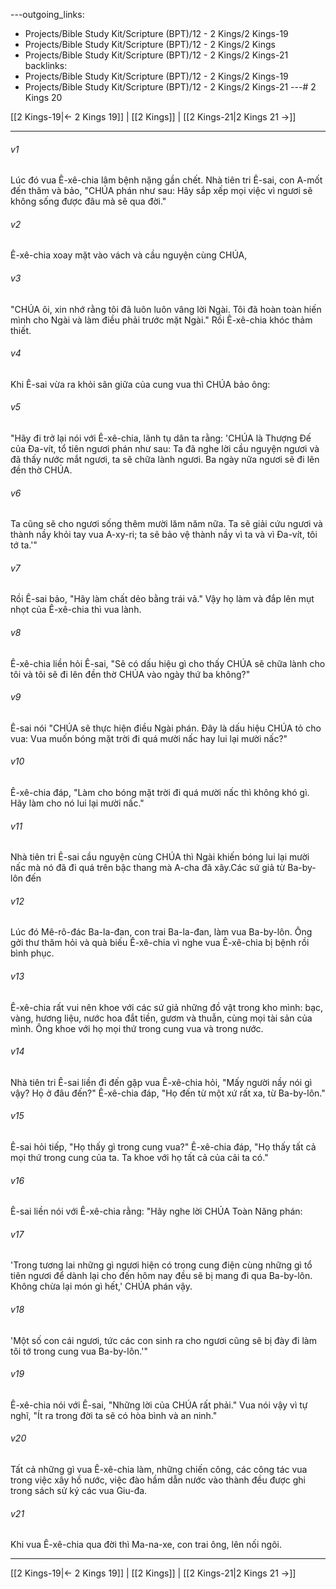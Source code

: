 ---outgoing_links:
  - Projects/Bible Study Kit/Scripture (BPT)/12 - 2 Kings/2 Kings-19
  - Projects/Bible Study Kit/Scripture (BPT)/12 - 2 Kings/2 Kings
  - Projects/Bible Study Kit/Scripture (BPT)/12 - 2 Kings/2 Kings-21
backlinks:
  - Projects/Bible Study Kit/Scripture (BPT)/12 - 2 Kings/2 Kings-19
  - Projects/Bible Study Kit/Scripture (BPT)/12 - 2 Kings/2 Kings-21
---# 2 Kings 20

[[2 Kings-19|← 2 Kings 19]] | [[2 Kings]] | [[2 Kings-21|2 Kings 21 →]]
***



###### v1 
Lúc đó vua Ê-xê-chia lâm bệnh nặng gần chết. Nhà tiên tri Ê-sai, con A-mốt đến thăm và bảo, "CHÚA phán như sau: Hãy sắp xếp mọi việc vì ngươi sẽ không sống được đâu mà sẽ qua đời." 

###### v2 
Ê-xê-chia xoay mặt vào vách và cầu nguyện cùng CHÚA, 

###### v3 
"CHÚA ôi, xin nhớ rằng tôi đã luôn luôn vâng lời Ngài. Tôi đã hoàn toàn hiến mình cho Ngài và làm điều phải trước mặt Ngài." Rồi Ê-xê-chia khóc thảm thiết. 

###### v4 
Khi Ê-sai vừa ra khỏi sân giữa của cung vua thì CHÚA bảo ông: 

###### v5 
"Hãy đi trở lại nói với Ê-xê-chia, lãnh tụ dân ta rằng: 'CHÚA là Thượng Đế của Đa-vít, tổ tiên ngươi phán như sau: Ta đã nghe lời cầu nguyện ngươi và đã thấy nước mắt ngươi, ta sẽ chữa lành ngươi. Ba ngày nữa ngươi sẽ đi lên đền thờ CHÚA. 

###### v6 
Ta cũng sẽ cho ngươi sống thêm mười lăm năm nữa. Ta sẽ giải cứu ngươi và thành nầy khỏi tay vua A-xy-ri; ta sẽ bảo vệ thành nầy vì ta và vì Đa-vít, tôi tớ ta.'" 

###### v7 
Rồi Ê-sai bảo, "Hãy làm chất dẻo bằng trái vả." Vậy họ làm và đắp lên mụt nhọt của Ê-xê-chia thì vua lành. 

###### v8 
Ê-xê-chia liền hỏi Ê-sai, "Sẽ có dấu hiệu gì cho thấy CHÚA sẽ chữa lành cho tôi và tôi sẽ đi lên đền thờ CHÚA vào ngày thứ ba không?" 

###### v9 
Ê-sai nói "CHÚA sẽ thực hiện điều Ngài phán. Đây là dấu hiệu CHÚA tỏ cho vua: Vua muốn bóng mặt trời đi quá mười nấc hay lui lại mười nấc?" 

###### v10 
Ê-xê-chia đáp, "Làm cho bóng mặt trời đi quá mười nấc thì không khó gì. Hãy làm cho nó lui lại mười nấc." 

###### v11 
Nhà tiên tri Ê-sai cầu nguyện cùng CHÚA thì Ngài khiến bóng lui lại mười nấc mà nó đã đi quá trên bậc thang mà A-cha đã xây.Các sứ giả từ Ba-by-lôn đến 

###### v12 
Lúc đó Mê-rô-đác Ba-la-đan, con trai Ba-la-đan, làm vua Ba-by-lôn. Ông gởi thư thăm hỏi và quà biếu Ê-xê-chia vì nghe vua Ê-xê-chia bị bệnh rồi bình phục. 

###### v13 
Ê-xê-chia rất vui nên khoe với các sứ giả những đồ vật trong kho mình: bạc, vàng, hương liệu, nước hoa đắt tiền, gươm và thuẫn, cùng mọi tài sản của mình. Ông khoe với họ mọi thứ trong cung vua và trong nước. 

###### v14 
Nhà tiên tri Ê-sai liền đi đến gặp vua Ê-xê-chia hỏi, "Mấy người nầy nói gì vậy? Họ ở đâu đến?" Ê-xê-chia đáp, "Họ đến từ một xứ rất xa, từ Ba-by-lôn." 

###### v15 
Ê-sai hỏi tiếp, "Họ thấy gì trong cung vua?" Ê-xê-chia đáp, "Họ thấy tất cả mọi thứ trong cung của ta. Ta khoe với họ tất cả của cải ta có." 

###### v16 
Ê-sai liền nói với Ê-xê-chia rằng: "Hãy nghe lời CHÚA Toàn Năng phán: 

###### v17 
'Trong tương lai những gì ngươi hiện có trong cung điện cùng những gì tổ tiên ngươi để dành lại cho đến hôm nay đều sẽ bị mang đi qua Ba-by-lôn. Không chừa lại món gì hết,' CHÚA phán vậy. 

###### v18 
'Một số con cái ngươi, tức các con sinh ra cho ngươi cũng sẽ bị đày đi làm tôi tớ trong cung vua Ba-by-lôn.'" 

###### v19 
Ê-xê-chia nói với Ê-sai, "Những lời của CHÚA rất phải." Vua nói vậy vì tự nghĩ, "Ít ra trong đời ta sẽ có hòa bình và an ninh." 

###### v20 
Tất cả những gì vua Ê-xê-chia làm, những chiến công, các công tác vua trong việc xây hồ nước, việc đào hầm dẫn nước vào thành đều được ghi trong sách sử ký các vua Giu-đa. 

###### v21 
Khi vua Ê-xê-chia qua đời thì Ma-na-xe, con trai ông, lên nối ngôi.

***
[[2 Kings-19|← 2 Kings 19]] | [[2 Kings]] | [[2 Kings-21|2 Kings 21 →]]
